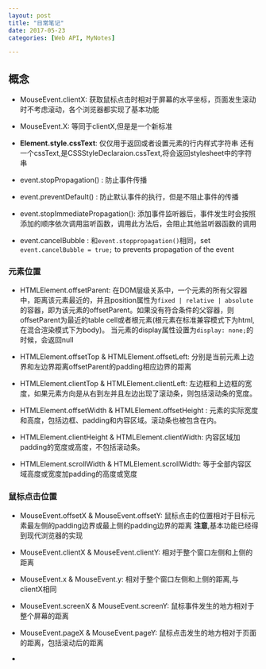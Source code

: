 ```yaml
---
layout: post
title: "日常笔记"
date: 2017-05-23
categories: [Web API, MyNotes]

---
```


## 概念
- MouseEvent.clientX:
获取鼠标点击时相对于屏幕的水平坐标，页面发生滚动时不考虑滚动，各个浏览器都实现了基本功能


- MouseEvent.X:
等同于clientX,但是是一个新标准


- **Element.style.cssText**:
仅仅用于返回或者设置元素的行内样式字符串
	还有一个cssText,是CSSStyleDeclaraion.cssText,将会返回stylesheet中的字符串


- event.stopPropagation() :
防止事件传播


- event.preventDefault() :
防止默认事件的执行，但是不阻止事件的传播


- event.stopImmediatePropagation():
添加事件监听器后，事件发生时会按照添加的顺序依次调用监听函数，调用此方法后，会阻止其他监听器函数的调用


- event.cancelBubble :
和``event.stoppropagation()``相同，set ``event.cancelBubble = true;`` to prevents propagation of the event

### 元素位置
- HTMLElement.offsetParent:
在DOM层级关系中，一个元素的所有父容器中，距离该元素最近的，并且position属性为``fixed | relative | absolute``的容器，即为该元素的offsetParent。如果没有符合条件的父容器，则offsetParent为最近的table cell或者根元素(根元素在标准兼容模式下为html,在混合渲染模式下为body)。
当元素的display属性设置为``display: none;``的时候，会返回null

- HTMLElement.offsetTop & HTMLElement.offsetLeft:
 分别是当前元素上边界和左边界距离offsetParent的padding相应边界的距离

- HTMLElement.clientTop & HTMLElement.clientLeft:
左边框和上边框的宽度，如果元素方向是从右到左并且左边出现了滚动条，则包括滚动条的宽度。

- HTMLElement.offsetWidth  & HTMLElement.offsetHeight :
元素的实际宽度和高度，包括边框、padding和内容区域。滚动条也被包含在内。

- HTMLElement.clientHeight & HTMLElement.clientWidth:
 内容区域加padding的宽度或高度，不包括滚动条。

- HTMLElement.scrollWidth & HTMLElement.scrollWidth:
 等于全部内容区域高度或宽度加padding的高度或宽度

### 鼠标点击位置
- MouseEvent.offsetX & MouseEvent.offsetY:
鼠标点击的位置相对于目标元素最左侧的padding边界或最上侧的padding边界的距离
**注意**,基本功能已经得到现代浏览器的实现

- MouseEvent.clientX & MouseEvent.clientY:
 相对于整个窗口左侧和上侧的距离
- MouseEvent.x & MouseEvent.y:
 相对于整个窗口左侧和上侧的距离,与clientX相同

- MouseEvent.screenX & MouseEvent.screenY:
鼠标事件发生的地方相对于整个屏幕的距离

- MouseEvent.pageX & MouseEvent.pageY:
鼠标点击发生的地方相对于页面的距离，包括滚动后的距离
-